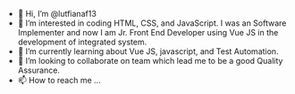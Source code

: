 - 👋 Hi, I’m @lutfianaf13
- 👀 I’m interested in coding HTML, CSS, and JavaScript. I was an Software Implementer and now I am Jr. Front End Developer using Vue JS in the development of integrated system.
- 🌱 I’m currently learning about Vue JS, javascript, and Test Automation. 
- 💞️ I’m looking to collaborate on team which lead me to be a good Quality Assurance.
- 📫 How to reach me ...

<!---
lutfianaf13/lutfianaf13 is a ✨ special ✨ repository because its `README.md` (this file) appears on your GitHub profile.
You can click the Preview link to take a look at your changes.
--->
